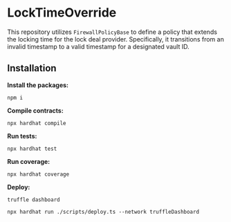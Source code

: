 # LockTimeOverride

This repository utilizes `FirewallPolicyBase` to define a policy that extends the locking time for the lock deal provider. Specifically, it transitions from an invalid timestamp to a valid timestamp for a designated vault ID.

## Installation

**Install the packages:**

```console
npm i
```

**Compile contracts:**

```console
npx hardhat compile
```

**Run tests:**

```console
npx hardhat test
```

**Run coverage:**

```console
npx hardhat coverage
```

**Deploy:**

```console
truffle dashboard
```

```console
npx hardhat run ./scripts/deploy.ts --network truffleDashboard
```
